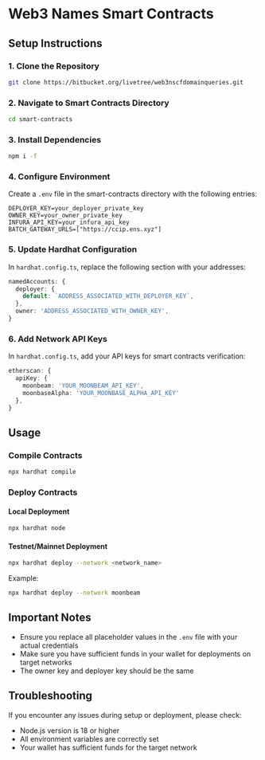 # Web3 Names Smart Contracts

## Setup Instructions

### 1. Clone the Repository
```bash
git clone https://bitbucket.org/livetree/web3nscfdomainqueries.git
```

### 2. Navigate to Smart Contracts Directory
```bash
cd smart-contracts
```

### 3. Install Dependencies
```bash
npm i -f
```

### 4. Configure Environment
Create a `.env` file in the smart-contracts directory with the following entries:
```
DEPLOYER_KEY=your_deployer_private_key
OWNER_KEY=your_owner_private_key
INFURA_API_KEY=your_infura_api_key
BATCH_GATEWAY_URLS=["https://ccip.ens.xyz"]
```

### 5. Update Hardhat Configuration
In `hardhat.config.ts`, replace the following section with your addresses:
```typescript
namedAccounts: {
  deployer: {
    default: `ADDRESS_ASSOCIATED_WITH_DEPLOYER_KEY`,
  },
  owner: 'ADDRESS_ASSOCIATED_WITH_OWNER_KEY',
}
```

### 6. Add Network API Keys
In `hardhat.config.ts`, add your API keys for smart contracts verification:
```typescript
etherscan: {
  apiKey: {
    moonbeam: 'YOUR_MOONBEAM_API_KEY',
    moonbaseAlpha: 'YOUR_MOONBASE_ALPHA_API_KEY'
  },
}
```

## Usage

### Compile Contracts
```bash
npx hardhat compile
```

### Deploy Contracts

#### Local Deployment
```bash
npx hardhat node
```

#### Testnet/Mainnet Deployment
```bash
npx hardhat deploy --network <network_name>
```

Example:
```bash
npx hardhat deploy --network moonbeam
```

## Important Notes
- Ensure you replace all placeholder values in the `.env` file with your actual credentials
- Make sure you have sufficient funds in your wallet for deployments on target networks
- The owner key and deployer key should be the same

## Troubleshooting
If you encounter any issues during setup or deployment, please check:
- Node.js version is 18 or higher
- All environment variables are correctly set
- Your wallet has sufficient funds for the target network
